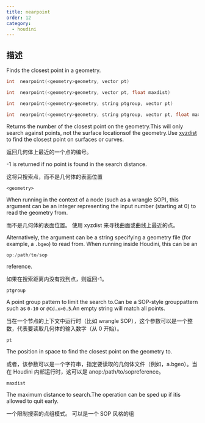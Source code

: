 ```yaml
---
title: nearpoint
order: 12
category:
  - houdini
---
```

    
## 描述

Finds the closest point in a geometry.

```c
int  nearpoint(<geometry>geometry, vector pt)
```

```c
int  nearpoint(<geometry>geometry, vector pt, float maxdist)
```

```c
int  nearpoint(<geometry>geometry, string ptgroup, vector pt)
```

```c
int  nearpoint(<geometry>geometry, string ptgroup, vector pt, float maxdist)
```

Returns the number of the closest point on the geometry.This will only search
against points, not the surface locationsof the geometry.Use
[xyzdist](xyzdist.html "Finds the distance from a point to the closest
location on surface geometry.") to find the closest point on surfaces or
curves.

返回几何体上最近的一个点的编号。

-1 is returned if no point is found in the search distance.

这将只搜索点，而不是几何体的表面位置

`<geometry>`

When running in the context of a node (such as a wrangle SOP), this argument
can be an integer representing the input number (starting at 0) to read the
geometry from.

而不是几何体的表面位置。 使用 xyzdist 来寻找曲面或曲线上最近的点。

Alternatively, the argument can be a string specifying a geometry file (for
example, a `.bgeo`) to read from. When running inside Houdini, this can be an

```c
op:/path/to/sop
```

reference.

如果在搜索距离内没有找到点，则返回-1。

`ptgroup`

A point group pattern to limit the search to.Can be a SOP-style grouppattern
such as `0-10` or `@Cd.x>0.5`.An empty string will match all points.

当在一个节点的上下文中运行时（比如 wrangle SOP），这个参数可以是一个整数，代表要读取几何体的输入数字（从 0 开始）。

`pt`

The position in space to find the closest point on the geometry to.

或者，该参数可以是一个字符串，指定要读取的几何体文件（例如，a.bgeo）。当在 Houdini 内部运行时，这可以是 anop:/path/to/sopreference。

`maxdist`

The maximum distance to search.The operation can be sped up if itis allowed to
quit early.

一个限制搜索的点组模式。 可以是一个 SOP 风格的组
